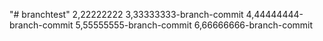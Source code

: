 "# branchtest" 
2,22222222
3,33333333-branch-commit
4,44444444-branch-commit
5,55555555-branch-commit
6,66666666-branch-commit